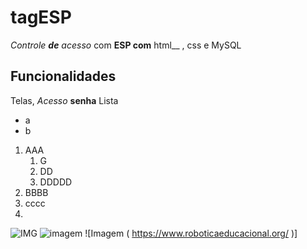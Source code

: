# tagESP
*Controle **de** acesso* com **ESP com** html__ , css e MySQL
## Funcionalidades
Telas, *Acesso* **senha**
Lista
* a
* b
1. AAA
   1. G
   2. DD
   3. DDDDD
3. BBBB
4. cccc
5. 

![IMG]( https://www.roboticaeducacional.org/ )
![imagem]( https://www.roboticaeducacional.org/ )
![Imagem ( https://www.roboticaeducacional.org/ )]
